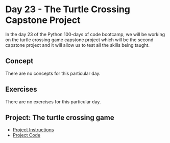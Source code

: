 # Day 23 - The Turtle Crossing Capstone Project

In the day 23 of the Python 100-days of code bootcamp, we will be working on the turtle crossing game capstone project which will be the second capstone project and it will allow us to test all the skills being taught.

## Concept

There are no concepts for this particular day.

## Exercises

There are no exercises for this particular day.

## Project: The turtle crossing game

- [Project Instructions](project/instructions.md)
- [Project Code](project/main.py)
